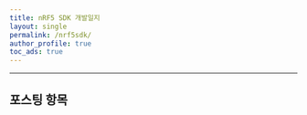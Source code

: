 ```yaml
---
title: nRF5 SDK 개발일지
layout: single
permalink: /nrf5sdk/
author_profile: true
toc_ads: true
---
```



<!-- `nordic` 사 BLE 칩을 개발하다가 막히는 부분이 있을 때 **[DevZone](https://devzone.nordicsemi.com/)** 사이트 질문을 남기면, 꽤나 도움을 많이 받을 수 있다. 그럼에도 가끔 원하는 답을 찾지 못하는 경우가 있는데, 이번 포스트에서 다룰 주제도 그 중 하나이다.

**Notice:** 해당 포스트 및 관련 포스트에서는 nRF5 SDK 개발과 관련된 주제를 다루고 있으며, 
{: .notice--info}
-->

---

## 포스팅 항목